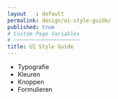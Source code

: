 ```yaml
---
layout   : default
permalink: design/ui-style-guide/
published: true
# Custom Page Variables
# ─────────────────────
title: UI Style Guide
---
```

<ul class="list-group">
  <li class="list-group-item active">Typografie</li>
  <li class="list-group-item">Kleuren</li>
  <li class="list-group-item active">Knoppen</li>
  <li class="list-group-item">Formulieren</li>
</ul>